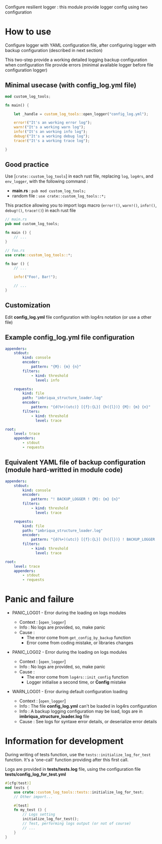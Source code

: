 Configure resilient logger : this module provide logger config using two configuration

# How to use

Configure logger with YAML configuration file, after configuring logger with backup configuration (described in next section)

This two-step provide a working detailed logging backup configuration when configuration file provide errors (minimal available logger before file configuration logger)

## Minimal usecase (with __config_log.yml__ file)

```rust
mod custom_log_tools;

fn main() {

    let _handle = custom_log_tools::open_logger("config_log.yml");

    error!("It's an working error log");
    warn!("It's a working warn log");
    info!("It's an working info log");
    debug!("It's a working debug log");
    trace!("It's a working trace log");

}
```

## Good practice

Use [`crate::custom_log_tools`] in each rust file, replacing `log`, `log4rs`, and `env_logger`, with the following command :

* __main.rs__ : `pub mod custom_log_tools;`
* random file : `use crate::custom_log_tools::*;`

This practice allowing you to import logs macro (`error!()`, `warn!()`, `info!()`, `debug!()`, `trace!()`) in each rust file

```rust
// main.rs
pub mod custom_log_tools;

fn main () {
    // ...
}
```

```rust
// foo.rs
use crate::custom_log_tools::*;

fn bar () {
    // ...

    info!("Foo!, Bar!");

    // ...
}

```

## Customization

Edit __config_log.yml__ file configuration with log4rs notation (or use a other file)

## Example __config_log.yml__ file configuration

```yaml
appenders:
    stdout:
        kind: console
        encoder:
            pattern: "{M}: {m} {n}"
        filters:
            - kind: threshold
              level: info

    requests:
        kind: file
        path: "imbriqua_structure_loader.log"
        encoder:
            pattern: "{d(%+)(utc)} [{f}:{L}] {h({l})} {M}: {m} {n}"
        filters:
            - kind: threshold
              level: trace

root:
    level: trace
    appenders:
        - stdout
        - requests
```

## Equivalent YAML file of backup configuration (module hard-writted in module code)

```yaml
appenders:
    stdout:
        kind: console
        encoder:
            pattern: "! BACKUP_LOGGER ! {M}: {m} {n}"
        filters:
            - kind: threshold
              level: trace

    requests:
        kind: file
        path: "imbriqua_structure_loader.log"
        encoder:
            pattern: "{d(%+)(utc)} [{f}:{L}] {h({l})} ! BACKUP_LOGGER ! {M}: {m} {n}"
        filters:
            - kind: threshold
              level: trace

root:
    level: trace
    appenders:
        - stdout
        - requests
```

# Panic and failure

* PANIC_LOG01 - Error during the loading on logs modules
    * Context : [`open_logger`]
    * Info : No logs are provided, so, make panic
    * Cause :
        * The error come from `get_config_by_backup` function
        * Error come from coding mistake, or libraries changes

* PANIC_LOG02 - Error during the loading on logs modules
    * Context : [`open_logger`]
    * Info : No logs are provided, so, make panic
    * Cause :
        * The error come from `log4rs::init_config` function
        * Logger initialise a second time, or __Config__ mistake

* WARN_LOG01 - Error during default configuration loading
    * Context : [`open_logger`]
    * Info : The file __config_log.yml__ can't be loaded in log4rs configuration
    * Info : A backup logging configuration may be load, logs are in __imbriqua_structure_loader.log__ file
    * Cause : See logs for syntaxe error details, or deserialize error details

# Information for development

During writing of tests function, use the `tests::initialize_log_for_test` function. It's a 'one-call' function providing after this first call.

Logs are provided in __tests/tests.log__ file, using the configuration file __tests/config_log_for_test.yml__

```rust
#[cfg(test)]
mod tests {
    use crate::custom_log_tools::tests::initialize_log_for_test;
    // Other import...

    #[test]
    fn my_test () {
        // Logs setting
        initialize_log_for_test();
        // Test, performing logs output (or not of course)
        // ...
    }
}
```